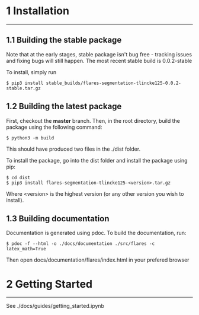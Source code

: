 # 1 Installation
***

## 1.1 Building the stable package
Note that at the early stages, stable package isn't bug free - tracking issues and fixing bugs will still happen. The most recent stable build is 0.0.2-stable

To install, simply run
```
$ pip3 install stable_builds/flares-segmentation-tlincke125-0.0.2-stable.tar.gz
```

## 1.2 Building the latest package 
First, checkout the **master** branch. Then, in the root directory, build the package using the following command:

```
$ python3 -m build
``` 

This should have produced two files in the ./dist folder.

To install the package, go into the dist folder and install the package using pip:

```
$ cd dist
$ pip3 install flares-segmentation-tlincke125-<version>.tar.gz
```

Where \<version\> is the highest version (or any other version you wish to install).

## 1.3 Building documentation
Documentation is generated using pdoc. To build the documentation, run:

```
$ pdoc -f --html -o ./docs/documentation ./src/flares -c latex_math=True
```

Then open docs/documentation/flares/index.html in your prefered browser

# 2 Getting Started
***
See ./docs/guides/getting_started.ipynb
